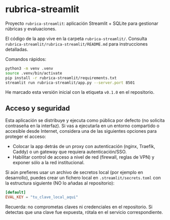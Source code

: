 # rubrica-streamlit
Proyecto `rubrica-streamlit`: aplicación Streamlit + SQLite para gestionar rúbricas y evaluaciones.

El código de la app vive en la carpeta `rubrica-streamlit/`. Consulta `rubrica-streamlit/rubrica-streamlit/README.md` para instrucciones detalladas.

Comandos rápidos:

```bash
python3 -m venv .venv
source .venv/bin/activate
pip install -r rubrica-streamlit/requirements.txt
streamlit run rubrica-streamlit/app.py --server.port 8501
```

He marcado esta versión inicial con la etiqueta `v0.1.0` en el repositorio.

## Acceso y seguridad

Esta aplicación se distribuye y ejecuta como pública por defecto (no solicita contraseña en la interfaz). Si vas a ejecutarla en un entorno compartido o accesible desde Internet, considera una de las siguientes opciones para proteger el acceso:

- Colocar la app detrás de un proxy con autenticación (nginx, Traefik, Caddy) o un gateway que requiera autenticación/SSO.
- Habilitar control de acceso a nivel de red (firewall, reglas de VPN) y exponer sólo a la red institucional.

Si aún prefieres usar un archivo de secretos local (por ejemplo en desarrollo), puedes crear un fichero local en `.streamlit/secrets.toml` con la estructura siguiente (NO lo añadas al repositorio):

```toml
[default]
EVAL_KEY = "tu_clave_local_aqui"
```

Recuerda: no comprometas claves ni credenciales en el repositorio. Si detectas que una clave fue expuesta, rótala en el servicio correspondiente.
